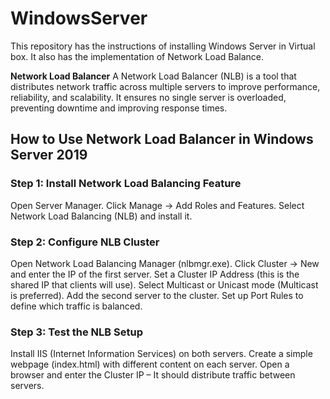 # WindowsServer
This repository has the instructions of installing Windows Server in Virtual box. It also has the implementation of Network Load Balance.

**Network Load Balancer**
A Network Load Balancer (NLB) is a tool that distributes network traffic across multiple servers to improve performance, reliability, and scalability. It ensures no single server is overloaded, preventing downtime and improving response times.

## How to Use Network Load Balancer in Windows Server 2019
### Step 1: Install Network Load Balancing Feature
Open Server Manager.
Click Manage → Add Roles and Features.
Select Network Load Balancing (NLB) and install it.
### Step 2: Configure NLB Cluster
Open Network Load Balancing Manager (nlbmgr.exe).
Click Cluster → New and enter the IP of the first server.
Set a Cluster IP Address (this is the shared IP that clients will use).
Select Multicast or Unicast mode (Multicast is preferred).
Add the second server to the cluster.
Set up Port Rules to define which traffic is balanced.
### Step 3: Test the NLB Setup
Install IIS (Internet Information Services) on both servers.
Create a simple webpage (index.html) with different content on each server.
Open a browser and enter the Cluster IP – It should distribute traffic between servers.

